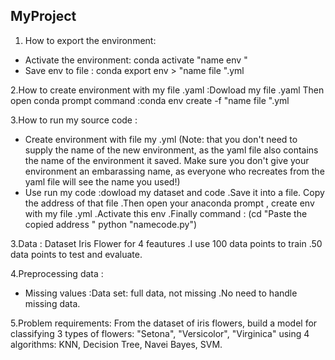 ## MyProject
1. How to export the environment:
* Activate the environment: conda activate "name env "
* Save env to file : conda export env > "name file ".yml

2.How to create environment with my file .yaml :Dowload my file .yaml Then open conda prompt command :conda env create  -f "name file ".yml

3.How to run my source code :
* Create environment with file my .yml
(Note: that you don't need to supply the name of the new environment, as the yaml file also contains the name of the environment it saved. Make sure you don't give your environment an embarassing name, as everyone who recreates from the yaml file will see the name you used!)
* Use run my code :dowload my dataset and code .Save it into a file. Copy the address of that file .Then open your anaconda prompt , create env with my file .yml .Activate this env .Finally command :
(cd "Paste the copied address " 
python "namecode.py")

3.Data : Dataset Iris Flower for 4 feautures .I use 100 data points to train .50 data points to test and evaluate.

4.Preprocessing data :
* Missing values :Data set: full data, not missing .No need to handle missing data.  


5.Problem requirements: From the dataset of iris flowers, build a model for classifying 3 types of flowers: "Setona", "Versicolor", "Virginica" using 4 algorithms: KNN, Decision Tree, Navei Bayes, SVM.
